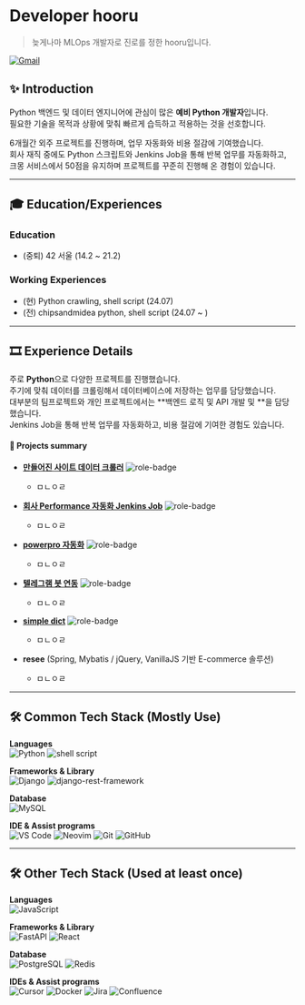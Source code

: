 # Developer hooru
> 늦게나마 MLOps 개발자로 진로를 정한 hooru입니다.

[![Gmail](https://img.shields.io/badge/djgnfj@gmail.com-EA4335.svg?&style=for-the-badge&logo=Gmail&logoColor=white)](mailto:djgnfj3795@gmail.com)

## ✨ Introduction
Python 백엔드 및 데이터 엔지니어에 관심이 많은 **예비 Python 개발자**입니다.  
필요한 기술을 목적과 상황에 맞춰 빠르게 습득하고 적용하는 것을 선호합니다.  

6개월간 외주 프로젝트를 진행하며, 업무 자동화와 비용 절감에 기여했습니다.  
회사 재직 중에도 Python 스크립트와 Jenkins Job을 통해 반복 업무를 자동화하고, 
크몽 서비스에서 50점을 유지하며 프로젝트를 꾸준히 진행해 온 경험이 있습니다.

---

## 🎓 Education/Experiences

### Education
- (중퇴) 42 서울 (14.2 ~ 21.2)

### Working Experiences
- (현) Python crawling, shell script (24.07)
- (전) chipsandmidea python, shell script (24.07 ~ )

---

## 🎞 Experience Details

주로 **Python**으로 다양한 프로젝트를 진행했습니다.  
주기에 맞춰 데이터를 크롤링해서 데이터베이스에 저장하는 업무를 담당했습니다.  
대부분의 팀프로젝트와 개인 프로젝트에서는 **백엔드 로직 및 API 개발 및 **을 담당했습니다.  
Jenkins Job을 통해 반복 업무를 자동화하고, 비용 절감에 기여한 경험도 있습니다.



#### 📜 Projects summary

- [**만들어진 사이트 데이터 크롤러**](http://www.chongshin.ac.kr) ![role-badge](https://img.shields.io/badge/Role-FE-red)  
  - ㅁㄴㅇㄹ

- [**회사 Performance 자동화 Jenkins Job**](https://jaseng.education) ![role-badge](https://img.shields.io/badge/Role-FE-red)  
  - ㅁㄴㅇㄹ

- [**powerpro 자동화**](http://edu.stop.or.kr) ![role-badge](https://img.shields.io/badge/Role-FE-red)  
  - ㅁㄴㅇㄹ

- [**텔레그램 봇 연동**](http://edu.stop.or.kr) ![role-badge](https://img.shields.io/badge/Role-FE-red)  
  - ㅁㄴㅇㄹ

- [**simple dict**](http://jb.ac.kr) ![role-badge](https://img.shields.io/badge/Role-FE/BE-blueviolet)  
  - ㅁㄴㅇㄹ

- **resee** (Spring, Mybatis / jQuery, VanillaJS 기반 E-commerce 솔루션)  
  - ㅁㄴㅇㄹ

---

## 🛠 Common Tech Stack (Mostly Use)

**Languages**  
![Python](https://img.shields.io/badge/Python-3776AB.svg?&style=for-the-badge&logo=Python&logoColor=white)
![shell script](https://img.shields.io/badge/shell%20script-4EAA25.svg?&style=for-the-badge&logo=shell&logoColor=white)

**Frameworks & Library**  
![Django](https://img.shields.io/badge/Django-092E20.svg?&style=for-the-badge&logo=Django&logoColor=white)
![django-rest-framework](https://img.shields.io/badge/django--rest--framework-092E20.svg?&style=for-the-badge&logo=django-rest-framework&logoColor=white)

**Database**  
![MySQL](https://img.shields.io/badge/MySQL-4479A1.svg?&style=for-the-badge&logo=MySQL&logoColor=white)

**IDE & Assist programs**  
![VS Code](https://img.shields.io/badge/Visual%20Studio%20Code-007ACC.svg?&style=for-the-badge&logo=VisualStudioCode&logoColor=white)
![Neovim](https://img.shields.io/badge/Neovim-57A143.svg?&style=for-the-badge&logo=Neovim&logoColor=white)
![Git](https://img.shields.io/badge/Git-F05032.svg?&style=for-the-badge&logo=Git&logoColor=white)
![GitHub](https://img.shields.io/badge/GitHub-181717.svg?&style=for-the-badge&logo=GitHub&logoColor=white)

---

## 🛠 Other Tech Stack (Used at least once)

**Languages**  
![JavaScript](https://img.shields.io/badge/JavaScript-f7df12.svg?&style=for-the-badge&logo=JavaScript&logoColor=black)

**Frameworks & Library**  
![FastAPI](https://img.shields.io/badge/FastAPI-009488.svg?&style=for-the-badge&logo=FastAPI&logoColor=white)
![React](https://img.shields.io/badge/React-61DAFB.svg?&style=for-the-badge&logo=React&logoColor=black)

**Database**  
![PostgreSQL](https://img.shields.io/badge/PostgreSQL-4169E1.svg?&style=for-the-badge&logo=PostgreSQL&logoColor=white)
![Redis](https://img.shields.io/badge/Redis-DC382D.svg?&style=for-the-badge&logo=Redis&logoColor=white)

**IDEs & Assist programs**  
![Cursor](https://img.shields.io/badge/Cursor-000000.svg?&style=for-the-badge&logo=Cursor&logoColor=white)
![Docker](https://img.shields.io/badge/Docker-2496ED.svg?&style=for-the-badge&logo=Docker&logoColor=white)
![Jira](https://img.shields.io/badge/Jira-0052CC.svg?&style=for-the-badge&logo=Jira&logoColor=white)
![Confluence](https://img.shields.io/badge/Confluence-172B4D.svg?&style=for-the-badge&logo=Confluence&logoColor=white)
